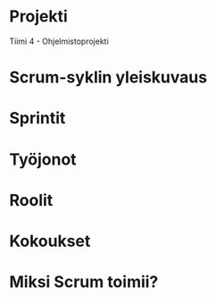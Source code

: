 # Projekti
Tiimi 4 - Ohjelmistoprojekti

# Scrum-syklin yleiskuvaus

# Sprintit

# Työjonot

# Roolit

# Kokoukset

# Miksi Scrum toimii?
